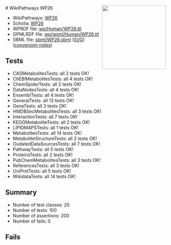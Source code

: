 <img style="float: right; width: 200px" src="../logo.png" />
# WikiPathways WP26

* WikiPathways: [WP26](https://identifiers.org/wikipathways:WP26)
* Scholia: [WP26](https://scholia.toolforge.org/wikipathways/WP26)
* WPRDF file: [wp/Human/WP26.ttl](../wp/Human/WP26.ttl)
* GPMLRDF file: [wp/gpml/Human/WP26.ttl](../wp/gpml/Human/WP26.ttl)
* SBML file: [sbml/WP26.sbml](../sbml/WP26.sbml) ([SVG](../sbml/WP26.svg)) ([conversion notes](../sbml/WP26.txt))

## Tests
* CASMetabolitesTests: all 2 tests OK!
* ChEBIMetabolitesTests: all 4 tests OK!
* ChemSpiderTests: all 2 tests OK!
* DataNodesTests: all 4 tests OK!
* EnsemblTests: all 4 tests OK!
* GeneralTests: all 13 tests OK!
* GeneTests: all 3 tests OK!
* HMDBSecMetabolitesTests: all 3 tests OK!
* InteractionTests: all 7 tests OK!
* KEGGMetaboliteTests: all 2 tests OK!
* LIPIDMAPSTests: all 1 tests OK!
* MetabolitesTests: all 14 tests OK!
* MetaboliteStructureTests: all 2 tests OK!
* OudatedDataSourcesTests: all 7 tests OK!
* PathwayTests: all 5 tests OK!
* ProteinsTests: all 2 tests OK!
* PubChemMetabolitesTests: all 3 tests OK!
* ReferencesTests: all 3 tests OK!
* UniProtTests: all 5 tests OK!
* WikidataTests: all 14 tests OK!


## Summary

* Number of test classes: 20
* Number of tests: 100
* Number of assertions: 200
* Number of fails: 0

## Fails

